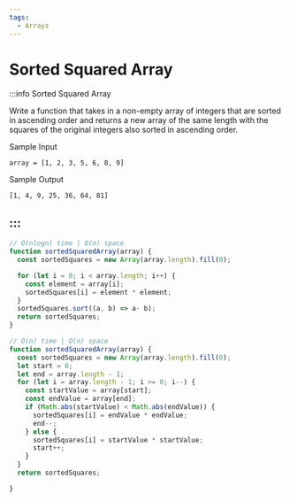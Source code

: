 ```yaml
---
tags:
  - Arrays
---
```


# Sorted Squared Array

:::info Sorted Squared Array

Write a function that takes in a non-empty array of integers that are sorted in ascending order and returns a new array of the same length with the squares of the original integers also sorted in ascending order.

Sample Input
```
array = [1, 2, 3, 5, 6, 8, 9]
```

Sample Output
```
[1, 4, 9, 25, 36, 64, 81]
```
:::
---

```js title="Solution 1"
// O(nlogn) time | O(n) space
function sortedSquaredArray(array) {
  const sortedSquares = new Array(array.length).fill(0);

  for (let i = 0; i < array.length; i++) {
    const element = array[i];
    sortedSquares[i] = element * element;
  }
  sortedSquares.sort((a, b) => a- b);
  return sortedSquares;
}
```

```js title="Solution 2"
// O(n) time | O(n) space
function sortedSquaredArray(array) {
  const sortedSquares = new Array(array.length).fill(0);
  let start = 0;
  let end = array.length - 1;
  for (let i = array.length - 1; i >= 0; i--) {
    const startValue = array[start];
    const endValue = array[end];
    if (Math.abs(startValue) < Math.abs(endValue)) {
      sortedSquares[i] = endValue * endValue;
      end--;
    } else {
      sortedSquares[i] = startValue * startValue;
      start++;
    }
  }
  return sortedSquares;

}
```
